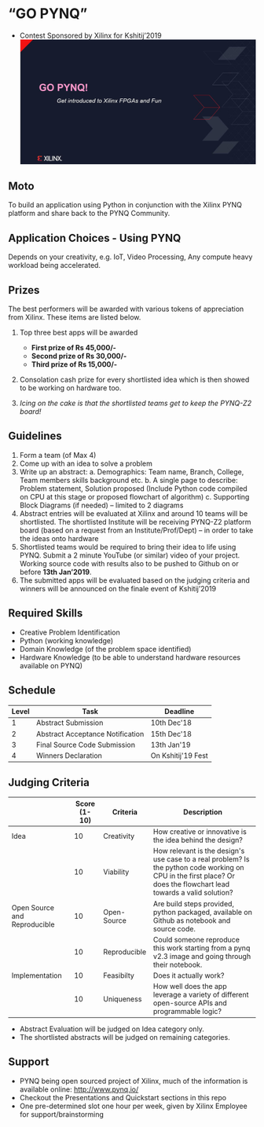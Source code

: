 # “GO PYNQ” 
- Contest Sponsored by Xilinx for Kshitij’2019
![GO PYNQ](./logo.JPG)

## Moto
To build an application using Python in conjunction with the Xilinx PYNQ
platform and share back to the PYNQ Community.

## Application Choices - Using PYNQ
Depends on your creativity, e.g. IoT, Video Processing, Any compute heavy
workload being accelerated.

## Prizes

The best performers will be awarded with various tokens of appreciation from Xilinx.
These items are listed below.

1. Top three best apps will be awarded

    - **First prize of Rs 45,000/-**
    - **Second prize of Rs 30,000/-**
    - **Third prize of Rs 15,000/-**
    
2. Consolation cash prize for every shortlisted idea which is then showed
to be working on hardware too.

3. *Icing on the cake is that the shortlisted teams get to keep the PYNQ-Z2 board!*

## Guidelines

1. Form a team (of Max 4)
2. Come up with an idea to solve a problem
3. Write up an abstract:
    a. Demographics: Team name, Branch, College, Team members skills background etc.
    b. A single page to describe: Problem statement, Solution proposed (Include Python code compiled on CPU at this stage or proposed flowchart of algorithm) 
    c. Supporting Block Diagrams (if needed) – limited to 2 diagrams
4. Abstract entries will be evaluated at Xilinx and around 10 teams will be shortlisted. The shortlisted Institute will be receiving PYNQ-Z2 platform board (based on a request from an Institute/Prof/Dept) – in order to take the ideas onto hardware
5. Shortlisted teams would be required to bring their idea to life using PYNQ. Submit a 2 minute YouTube (or similar) video of your project. Working source code with results also to be pushed to Github on or before **13th Jan’2019**.
6. The submitted apps will be evaluated based on the judging criteria and winners will be announced on the finale event of Kshitij’2019

## Required Skills

- Creative Problem Identification
- Python (working knowledge)
- Domain Knowledge (of the problem space identified)
- Hardware Knowledge (to be able to understand hardware resources available on PYNQ)

## Schedule

| Level | Task | Deadline |
| --- | --- | ------ | 
| 1   | Abstract Submission | 10th Dec'18|
| 2   | Abstract Acceptance Notification| 15th Dec'18|
| 3   | Final Source Code Submission | 13th Jan'19|
| 4   | Winners Declaration | On Kshitij'19 Fest|

## Judging Criteria

| | Score (1-10) | Criteria | Description |
| --- | --- | --- | --- |
| Idea | 10 | Creativity | How creative or innovative is the idea behind the design? |
| | 10 | Viability | How relevant is the design's use case to a real problem? Is the python code working on CPU in the first place? Or does the flowchart lead towards a valid solution? |
| Open Source and Reproducible | 10 | Open-Source | Are build steps provided, python packaged, available on Github as notebook and source code. |
| | 10 | Reproducible | Could someone reproduce this work starting from a pynq v2.3 image and going through their notebook. |
| Implementation | 10 | Feasibilty | Does it actually work? |
| | 10 | Uniqueness | How well does the app leverage a variety of different open-source APIs and programmable logic? |

- Abstract Evaluation will be judged on Idea category only.
- The shortlisted abstracts will be judged on remaining categories.

## Support

- PYNQ being open sourced project of Xilinx, much of the information is available online: http://www.pynq.io/
- Checkout the Presentations and Quickstart sections in this repo
- One pre-determined slot one hour per week, given by Xilinx Employee for support/brainstorming 
